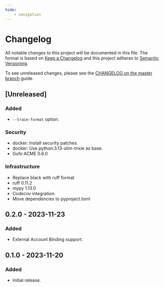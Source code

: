 ```yaml
---
hide:
    - navigation
---
```

# Changelog

All notable changes to this project will be documented in this file.
The format is based on [Keep a Changelog](https://keepachangelog.com/en/1.0.0/)
and this project adheres to [Semantic Versioning](https://semver.org/spec/v2.0.0.html).

To see unreleased changes, please see the [CHANGELOG on the master branch](https://github.com/gufolabs/csr_proxy/blob/master/CHANGELOG.md) guide.

## [Unreleased]

### Added

* `--trace-format` option.

### Security

* docker: Install security patches.
* docker: Use python:3.13-slim-trixie as base.
* Gufo ACME 0.6.0

### Infrastructure

* Replace black with ruff format
* ruff 0.11.2
* mypy 1.13.0
* Codecov integration.
* Move dependencies to pyproject.toml

## 0.2.0 - 2023-11-23

### Added

* External Account Binding support.

## 0.1.0 - 2023-11-20

### Added

* Initial release.